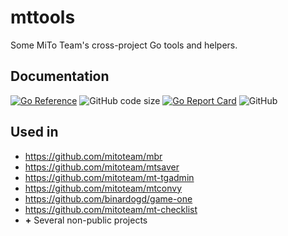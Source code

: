 # mttools

Some MiTo Team's cross-project Go tools and helpers.

## Documentation

[![Go Reference](https://pkg.go.dev/badge/github.com/mitoteam/mttools.svg)](https://pkg.go.dev/github.com/mitoteam/mttools)
![GitHub code size](https://img.shields.io/github/languages/code-size/mitoteam/mttools)
[![Go Report Card](https://goreportcard.com/badge/github.com/mitoteam/mttools)](https://goreportcard.com/report/github.com/mitoteam/mttools)
![GitHub](https://img.shields.io/github/license/mitoteam/mttools)

## Used in

* https://github.com/mitoteam/mbr
* https://github.com/mitoteam/mtsaver
* https://github.com/mitoteam/mt-tgadmin
* https://github.com/mitoteam/mtconvy
* https://github.com/binardogd/game-one
* https://github.com/mitoteam/mt-checklist
* **+** Several non-public projects

